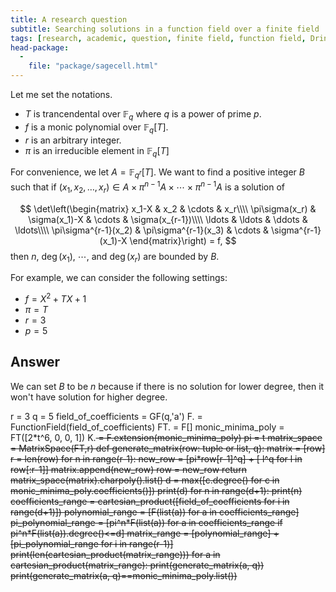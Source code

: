 ```yaml
---
title: A research question
subtitle: Searching solutions in a function field over a finite field 
tags: [research, academic, question, finite field, function field, Drinfeld module]
head-package:
  -
    file: "package/sagecell.html"
---
```


Let me set the notations.

* $T$ is trancendental over $\mathbb{F}_{q}$ where $q$ is a power of prime $p$.
* $f$ is a monic polynomial over $\mathbb{F}_{q}[T]$.
* $r$ is an arbitrary integer.
* $\pi$ is an irreducible element in $\mathbb{F}_q[T]$

For convenience, we let $A=\mathbb{F}_{q^r}[T]$. We want to find a positive integer $B$ such that if $(x_1,x_2,\ldots, x_r)\in A\times\pi^{n-1}A\times\cdots\times\pi^{n-1}A$ is a solution of

$$
\det\left(\begin{matrix}
x_1-X & x_2 & \cdots & x_r\\\\
\pi\sigma(x_r) & \sigma(x_1)-X & \cdots & \sigma(x_{r-1})\\\\
\ldots & \ldots & \ddots & \ldots\\\\
\pi\sigma^{r-1}(x_2) & \pi\sigma^{r-1}(x_3) & \cdots & \sigma^{r-1}(x_1)-X
\end{matrix}\right) = f,
$$
then $n$, $\deg(x_1)$, $\cdots$, and $\deg(x_r)$ are bounded by $B$.

For example, we can consider the following settings:
* $f=X^2+TX+1$
* $\pi = T$
* $r = 3$
* $p = 5$

## Answer

We can set $B$ to be $n$ because if there is no solution for lower degree, then it won't have solution for higher degree. 

<div class="compute">
r = 3
q = 5
field_of_coefficients = GF(q,'a')
F.<t> = FunctionField(field_of_coefficients)
FT.<X> = F[]
monic_minima_poly = FT([2*t^6, 0, 0, 1])
K.<s> = F.extension(monic_minima_poly)
pi = t
matrix_space = MatrixSpace(FT,r)
def generate_matrix(row: tuple or list, q):
    matrix = [row]
    r = len(row)
    for n in range(r-1):
        new_row = [pi*row[r-1]^q] + [ l^q for l in row[:r-1]]
        matrix.append(new_row)
        row = new_row
    return matrix_space(matrix).charpoly().list()
d = max([c.degree() for c in monic_minima_poly.coefficients()])
print(d)
for n in range(d+1):
    print(n)
    coefficients_range = cartesian_product([field_of_coefficients for i in range(d+1)])
    polynomial_range = [F(list(a)) for a in coefficients_range]
    pi_polynomial_range = [pi^n*F(list(a)) for a in coefficients_range if pi^n*F(list(a)).degree()<=d]
    matrix_range = [polynomial_range] + [pi_polynomial_range for i in range(r-1)]
    print(len(cartesian_product(matrix_range)))
    for a in cartesian_product(matrix_range):
        print(generate_matrix(a, q))
        print(generate_matrix(a, q)==monic_minima_poly.list())

</div>

